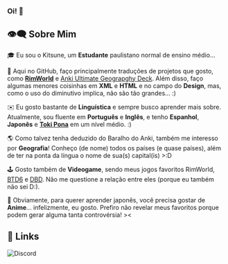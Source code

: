 ### Oi! 🦊

## 👁️‍🗨 Sobre Mim
🎓 Eu sou o Kitsune, um **Estudante** paulistano normal de ensino médio...

🔡 Aqui no GitHub, faço principalmente traduções de projetos que gosto, como [**RimWorld**](https://store.steampowered.com/app/294100/RimWorld/) e [Anki Ultimate Geograpghy Deck](https://ankiweb.net/shared/info/2109889812). Além disso, faço algumas menores coisinhas em **XML** e **HTML** e no campo do **Design**, mas, como o uso do diminutivo implica, não são tão grandes... :)

✉️ Eu gosto bastante de **Linguística** e sempre busco aprender mais sobre. Atualmente, sou fluente em **Português** e **Inglês**, e tenho **Espanhol**, **Japonês** e [**Toki Pona**](https://en.wikipedia.org/wiki/Toki_Pona) em um nível médio. :)

🌎 Como talvez tenha deduzido do Baralho do Anki, também me interesso por **Geografia**! Conheço (de nome) todos os países (e quase países), além de ter na ponta da língua o nome de sua(s) capital(is) >:D

🕹️ Gosto também de **Videogame**, sendo meus jogos favoritos RimWorld, [BTD6](https://store.steampowered.com/app/960090/Bloons_TD_6/) e [DBD](https://store.steampowered.com/app/381210/Dead_by_Daylight/). Não me questione a relação entre eles (porque eu também não sei D:).

🗾 Obviamente, para querer aprender japonês, você precisa gostar de **Anime**... infelizmente, eu gosto. Prefiro não revelar meus favoritos porque podem gerar alguma tanta controvérsia! ><

## 🔗 Links

![Discord](https://img.shields.io/badge/Discord-2c2f44?style=for-the-badge&logo=Discord&logoColor=#5865F2)
